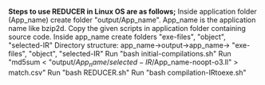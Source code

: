 **Steps to use REDUCER in Linux OS are as follows;**
Inside application folder (App_name) create folder "output/App_name". App_name is the application name like bzip2d.
Copy the given scripts in application folder containing source code.
Inside app_name create folders "exe-files", "object", "selected-IR"
Directory structure: app_name->output->app_name-> "exe-files", "object", "selected-IR"
Run "bash initial-compilations.sh"
Run "md5sum < "output/$App_name/selected-IR/$App_name-noopt-o3.ll" > match.csv"
Run "bash REDUCER.sh"
Run "bash compilation-IRtoexe.sh"
